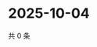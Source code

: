 # 2025-10-04

共 0 条

<!-- BEGIN ZHIHUQUESTIONS -->
<!-- 最后更新时间 Sat Oct 04 2025 01:09:19 GMT+0800 (China Standard Time) -->

<!-- END ZHIHUQUESTIONS -->
